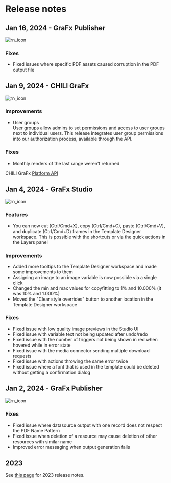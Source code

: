 # Release notes

## Jan 16, 2024 - GraFx Publisher

![rn_icon](/assets/CHILI_publisher_RGB.svg)

### Fixes

- Fixed issues where specific PDF assets caused corruption in the PDF output file

## Jan 9, 2024 - CHILI GraFx

![rn_icon](https://chilipublishdocs.imgix.net/logos/CHILI_LOGOS_OK-04.svg)

### Improvements

- User groups  
User groups allow admins to set permissions and access to user groups next to individual users. This release integrates user group permissions into our authorization process, available through the API.

### Fixes

- Monthly renders of the last range weren't returned

CHILI GraFx [Platform API](https://api.chiligrafx.com/swagger/index.html)

## Jan 4, 2024 - GraFx Studio

![rn_icon](https://chilipublishdocs.imgix.net/logos/CHILI_LOGOS_OK-09.svg)

### Features

- You can now cut (Ctrl/Cmd+X), copy (Ctrl/Cmd+C), paste (Ctrl/Cmd+V), and duplicate (Ctrl/Cmd+D) frames in the Template Designer workspace. This is possible with the shortcuts or via the quick actions in the Layers panel

### Improvements

- Added more tooltips to the Template Designer workspace and made some improvements to them
- Assigning an image to an image variable is now possible via a single click
- Changed the min and max values for copyfitting to 1% and 10.000% (it was 10% and 1.000%)
- Moved the "Clear style overrides" button to another location in the Template Designer workspace

### Fixes

- Fixed issue with low quality image previews in the Studio UI
- Fixed issue with variable text not being updated after undo/redo
- Fixed issue with the number of triggers not being shown in red when hovered while in error state
- Fixed issue with the media connector sending multiple download requests
- Fixed issue with actions throwing the same error twice
- Fixed issue where a font that is used in the template could be deleted without getting a confirmation dialog

## Jan 2, 2024 - GraFx Publisher

![rn_icon](/assets/CHILI_publisher_RGB.svg)

### Fixes

- Fixed issue where datasource output with one record does not respect the PDF Name Pattern
- Fixed issue when deletion of a resource may cause deletion of other resources with similar name
- Improved error messaging when output generation fails

## 2023

See [this page](/release-notes/2023/) for 2023 release notes.
